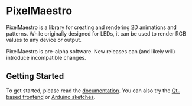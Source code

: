 # PixelMaestro
PixelMaestro is a library for creating and rendering 2D animations and patterns. While originally designed for LEDs, it can be used to render RGB values to any device or output.

PixelMaestro is pre-alpha software. New releases can (and likely will) introduce incompatible changes.

## Getting Started
To get started, please read the [documentation](docs/README.md). You can also try the [Qt-based frontend](gui) or [Arduino sketches](arduino).
